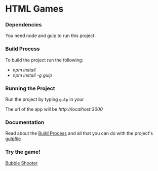 HTML Games
================

### Dependencies
You need node and gulp to run this project.


### Build Process

To build the project run the following:
* *npm install*
* *npm install -g gulp*


### Running the Project

Run the project by typing `gulp` in your

The url of the app will be *http://localhost:3000*


### Documentation

Read about the [Build Process](https://paulrenenichols.github.io/html-games/docs/gulpfile.html) and all that you can do with the project's [gulpfile](https://github.com/paulrenenichols/html-games/blob/master/gulpfile.js)

### Try the game!

[Bubble Shooter](http://paulrenenichols.github.io/html-games/demos/games/bubble-shooter.html)
